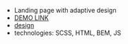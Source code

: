 - Landing page with adaptive design
- [DEMO LINK](https://sTorba24.github.io/layout_miami/)
- [design](https://www.figma.com/file/nHz8bflIwJaWP3P99vKTH5/miami_home_new?node-id=16033%3A3)
- technologies:  SCSS, HTML, BEM, JS
